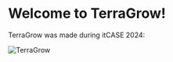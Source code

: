# Welcome to TerraGrow!

TerraGrow was made during itCASE 2024:


![TerraGrow](https://github.com/user-attachments/assets/d312f2b3-2e71-4b7c-8f36-dfc367a3cdd1)
